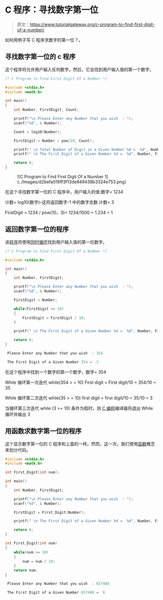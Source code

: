 # C 程序：寻找数字第一位

> 原文：<https://www.tutorialgateway.org/c-program-to-find-first-digit-of-a-number/>

如何用例子写 C 程序求数字的第一位？。

## 寻找数字第一位的 c 程序

这个程序将允许用户输入任何数字。然后，它会找到用户输入值的第一个数字。

```c
/* C Program to Find First Digit Of a Number */

#include <stdio.h>
#include <math.h>

int main()
{
  	int Number, FirstDigit, Count;

  	printf("\n Please Enter any Number that you wish  : ");
  	scanf("%d", & Number);

  	Count = log10(Number);

  	FirstDigit = Number / pow(10, Count);

  	printf(" \n Total Number of Digit in a Given Number %d =  %d", Number, Count);
	printf(" \n The First Digit of a Given Number %d =  %d", Number, FirstDigit);

  	return 0;
}
```

<figure class="wp-block-image">![C Program to Find First Digit Of a Number 1](../Images/d2befa016ff3f13de849438b3324e753.png)</figure>

在这个寻找数字第一位的 C 程序中，用户输入的值:数字= 1234

计数= log10(数字)–这将返回数字-1 中的数字总数
计数= 3

FirstDigit = 1234 / pow(10，3)= 1234/1000 = 1.234 = 1

## 返回数字第一位的程序

该[程序](https://www.tutorialgateway.org/c-programming-examples/)将使用[同时循环](https://www.tutorialgateway.org/while-loop-in-c/)找到用户输入值的第一位数字。

```c
/* C Program to Find First Digit Of a Number */

#include <stdio.h>

int main()
{
  	int Number, FirstDigit;

  	printf("\n Please Enter any Number that you wish  : ");
  	scanf("%d", & Number);

  	FirstDigit = Number;

  	while(FirstDigit >= 10)
  	{
  		FirstDigit = FirstDigit / 10;
	}

	printf(" \n The First Digit of a Given Number %d =  %d", Number, FirstDigit);

  	return 0;
}
```

```c
 Please Enter any Number that you wish  : 354

 The First Digit of a Given Number 354 =  3
```

在这个程序中找到一个数字的第一个数字，数字= 354

While 循环第一次迭代 while(354 > = 10)
First digit = First digit/10 = 354/10 = 35

While 循环第二次迭代 while(35 > = 10)
first digit = first digit/10 = 35/10 = 3

当循环第三次迭代 while (3 >= 10)
条件为假时，则 [C 编程](https://www.tutorialgateway.org/c-programming/)编译器将退出 While 循环并输出 3

## 用函数求数字第一位的程序

这个显示数字第一位的 C 程序和上面的一样。然而，这一次，我们使用[函数](https://www.tutorialgateway.org/functions-in-c/)概念来划分代码。

```c
#include <stdio.h>
#include <math.h>

int First_Digit(int num);

int main()
{
  	int Number, FirstDigit;

  	printf("\n Please Enter any Number that you wish  : ");
  	scanf("%d", & Number);

  	FirstDigit = First_Digit(Number);

	printf(" \n The First Digit of a Given Number %d =  %d", Number, FirstDigit);

  	return 0;
}

int First_Digit(int num)
{
	while(num >= 10)
	{
		num = num / 10;
	}
	return num;
}
```

```c
 Please Enter any Number that you wish  : 657489

 The First Digit of a Given Number 657489 =  6
```